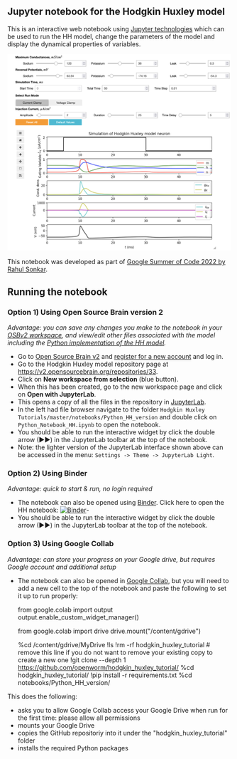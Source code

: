 ## Jupyter notebook for the Hodgkin Huxley model

This is an interactive web notebook using [Jupyter technologies](https://jupyter.org/) which can be used to run the HH model, change the parameters of the model and display the dynamical properties of variables.

<p align="center" ><kbd><a href="#running-the-notebook"><img src="../../Tutorial/_media/HH_Jupyter.png" width="600"/></a></kbd></p>

This notebook was developed as part of [Google Summer of Code 2022 by Rahul Sonkar](notebooks/GSoC_2022_Submission/GSoC_Documentation.md).

## Running the notebook

### Option 1) Using Open Source Brain version 2

*Advantage: you can save any changes you make to the notebook in your [OSBv2 workspace](https://docs.opensourcebrain.org/OSBv2/Overview.html), and view/edit other files associated with the model including the [Python implementation of the HH model](https://github.com/openworm/hodgkin_huxley_tutorial/blob/master/Tutorial/Source/HodgkinHuxley.py).*

- Go to [Open Source Brain v2](https://v2.opensourcebrain.org) and [register for a new account](https://docs.opensourcebrain.org/OSBv2/Guided_tour.html#register-sign-in-to-osbv2) and log in.
- Go to the Hodgkin Huxley model repository page at https://v2.opensourcebrain.org/repositories/33.
- Click on **New workspace from selection** (blue button).
- When this has been created, go to the new workspace page and click on **Open with JupyterLab**.
- This opens a copy of all the files in the repository in [JupyterLab](https://docs.opensourcebrain.org/OSBv2/JupyterLab.html#osbv2-applications-jupyterlab).
- In the left had file browser navigate to the folder `Hodgkin Huxley Tutorials/master/notebooks/Python_HH_version` and double click on `Python_Notebook_HH.ipynb` to open the notebook.
- You should be able to run the interactive widget by click the double arrow (&#9654;&#9654;) in the JupyterLab toolbar at the top of the notebook.
- Note: the lighter version of the JupyterLab interface shown above can be accessed in the menu: `Settings -> Theme -> JupyterLab Light`.


### Option 2) Using Binder

*Advantage: quick to start & run, no login required*

- The notebook can also be opened using [Binder](https://mybinder.org/). Click here to open the HH notebook: [![Binder](https://mybinder.org/badge_logo.svg)](https://mybinder.org/v2/gh/openworm/hodgkin_huxley_tutorial/master?labpath=notebooks%2FPython_HH_version%2FPython_Notebook_HH.ipynb)-
- You should be able to run the interactive widget by click the double arrow (▶▶) in the JupyterLab toolbar at the top of the notebook.

### Option 3) Using Google Collab

*Advantage: can store your progress on your Google drive, but requires Google account and additional setup*

- The notebook can also be opened in [Google Collab](https://colab.research.google.com/github/openworm/hodgkin_huxley_tutorial/blob/master/notebooks/Python_HH_version/Python_Notebook_HH.ipynb), but you will need to add a new cell to the top of the notebook and paste the following to set it up to run properly:


    from google.colab import output
    output.enable_custom_widget_manager()

    from google.colab import drive
    drive.mount("/content/gdrive")

    %cd /content/gdrive/MyDrive
    !ls
    !rm -rf hodgkin_huxley_tutorial  # remove this line if you do not want to remove your existing copy to create a new one
    !git clone --depth 1 https://github.com/openworm/hodgkin_huxley_tutorial/
    %cd hodgkin_huxley_tutorial/
    !pip install -r requirements.txt
    %cd notebooks/Python_HH_version/


This does the following:

- asks you to allow Google Collab access your Google Drive when run for the first time: please allow all permissions
- mounts your Google Drive
- copies the GitHub repositoriy into it under the "hodgkin_huxley_tutorial" folder
- installs the required Python packages
